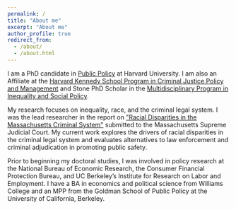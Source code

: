 ```yaml
---
permalink: /
title: "About me"
excerpt: "About me"
author_profile: true
redirect_from: 
  - /about/
  - /about.html
---
```


I am a PhD candidate in [Public Policy](https://www.hks.harvard.edu/educational-programs/doctoral-programs) at Harvard University. I am also an Affiliate at the [Harvard Kennedy School Program in Criminal Justice Policy and Management](https://www.hks.harvard.edu/centers/wiener/programs/criminaljustice) and Stone PhD Scholar in the [Multidisciplinary Program in Inequality and Social Policy](https://inequality.hks.harvard.edu/).

My research focuses on inequality, race, and the criminal legal system. I was the lead researcher in the report on ["Racial Disparities in the Massachusetts Criminal System"](https://wayback.archive-it.org/5456/20200909012518/http://cjpp.law.harvard.edu/assets/Massachusetts-Racial-Disparity-Report-FINAL.pdf) submitted to the Massachusetts Supreme Judicial Court. My current work explores the drivers of racial disparities in the criminal legal system and evaluates alternatives to law enforcement and criminal adjudication in promoting public safety.

Prior to beginning my doctoral studies, I was involved in policy research at the National Bureau of Economic Research, the Consumer Financial Protection Bureau, and UC Berkeley’s Institute for Research on Labor and Employment. I have a BA in economics and political science from Williams College and an MPP from the Goldman School of Public Policy at the University of California, Berkeley.
